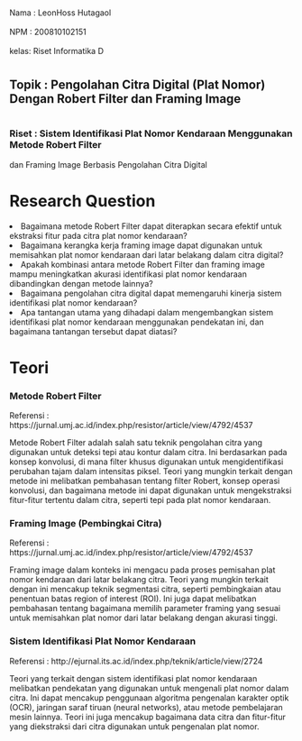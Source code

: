 <br>Nama : LeonHoss Hutagaol <br/>
<br>NPM  : 200810102151<br/>
<br>kelas: Riset Informatika D

# <h2>Topik : Pengolahan Citra Digital (Plat Nomor) Dengan Robert Filter dan Framing Image<h2/>

# <h3>Riset : Sistem Identifikasi Plat Nomor Kendaraan Menggunakan Metode Robert Filter
dan Framing Image Berbasis Pengolahan Citra Digital<h3/>

# Research Question
<li>Bagaimana metode Robert Filter dapat diterapkan secara efektif untuk ekstraksi fitur pada citra plat nomor kendaraan?
<li>Bagaimana kerangka kerja framing image dapat digunakan untuk memisahkan plat nomor kendaraan dari latar belakang dalam citra digital?
<li>Apakah kombinasi antara metode Robert Filter dan framing image mampu meningkatkan akurasi identifikasi plat nomor kendaraan dibandingkan dengan metode lainnya?
<li>Bagaimana pengolahan citra digital dapat memengaruhi kinerja sistem identifikasi plat nomor kendaraan?
<li>Apa tantangan utama yang dihadapi dalam mengembangkan sistem identifikasi plat nomor kendaraan menggunakan pendekatan ini, dan bagaimana tantangan tersebut dapat diatasi?

# Teori
<h3>Metode Robert Filter</h3>
Referensi : https://jurnal.umj.ac.id/index.php/resistor/article/view/4792/4537
<p>Metode Robert Filter adalah salah satu teknik pengolahan citra yang digunakan untuk deteksi tepi atau kontur dalam citra. Ini berdasarkan pada konsep konvolusi, di mana filter khusus digunakan untuk mengidentifikasi perubahan tajam dalam intensitas piksel. Teori yang mungkin terkait dengan metode ini melibatkan pembahasan tentang filter Robert, konsep operasi konvolusi, dan bagaimana metode ini dapat digunakan untuk mengekstraksi fitur-fitur tertentu dalam citra, seperti tepi pada plat nomor kendaraan.
<p/>
<h3>Framing Image (Pembingkai Citra)</h3>
Referensi : https://jurnal.umj.ac.id/index.php/resistor/article/view/4792/4537
<p>Framing image dalam konteks ini mengacu pada proses pemisahan plat nomor kendaraan dari latar belakang citra. Teori yang mungkin terkait dengan ini mencakup teknik segmentasi citra, seperti pembingkaian atau penentuan batas region of interest (ROI). Ini juga dapat melibatkan pembahasan tentang bagaimana memilih parameter framing yang sesuai untuk memisahkan plat nomor dari latar belakang dengan akurasi tinggi.
<p/>
<h3>Sistem Identifikasi Plat Nomor Kendaraan</h3>
Referensi : http://ejurnal.its.ac.id/index.php/teknik/article/view/2724
<p>Teori yang terkait dengan sistem identifikasi plat nomor kendaraan melibatkan pendekatan yang digunakan untuk mengenali plat nomor dalam citra. Ini dapat mencakup penggunaan algoritma pengenalan karakter optik (OCR), jaringan saraf tiruan (neural networks), atau metode pembelajaran mesin lainnya. Teori ini juga mencakup bagaimana data citra dan fitur-fitur yang diekstraksi dari citra digunakan untuk pengenalan plat nomor.

